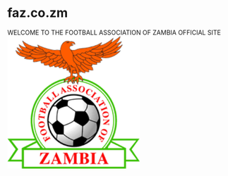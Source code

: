 # faz.co.zm
WELCOME TO THE FOOTBALL ASSOCIATION OF ZAMBIA OFFICIAL SITE
<a href="FAZHOME.html" alt="Click here to login">
  <img src="faz.png" alt="Clickable Image" width="300">
</a>
